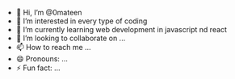 - 👋 Hi, I’m @0mateen
- 👀 I’m interested in every type of coding
- 🌱 I’m currently learning web development in javascript nd react
- 💞️ I’m looking to collaborate on ...
- 📫 How to reach me ...
- 😄 Pronouns: ...
- ⚡ Fun fact: ...

<!---
0mateen/0mateen is a ✨ special ✨ repository because its `README.md` (this file) appears on your GitHub profile.
You can click the Preview link to take a look at your changes.
--->
